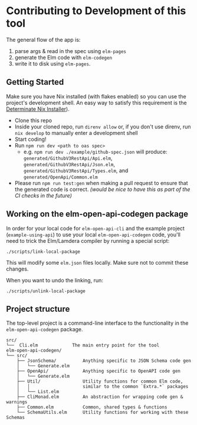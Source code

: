 # Contributing to Development of this tool

The general flow of the app is:

1. parse args & read in the spec using `elm-pages`
1. generate the Elm code with `elm-codegen`
1. write it to disk using `elm-pages`.

## Getting Started

Make sure you have Nix installed (with flakes enabled) so you can use the
project's development shell. An easy way to satisfy this requirement is the
[Determinate Nix Installer][determinate-nix]).

- Clone this repo
- Inside your cloned repo, run `direnv allow` or, if you don't use direnv, run
  `nix develop` to manually enter a development shell
- Start coding!
- Run `npm run dev <path to oas spec>`
  - e.g. `npm run dev ./example/github-spec.json` will produce: `generated/GithubV3RestApi/Api.elm`, `generated/GithubV3RestApi/Json.elm`, `generated/GithubV3RestApi/Types.elm`, and `generated/OpenApi/Common.elm`
- Please run `npm run test:gen` when making a pull request to ensure that the generated code is correct. _(would be nice to have this as part of the CI checks in the future)_

[determinate-nix]: https://github.com/DeterminateSystems/nix-installer?tab=readme-ov-file#determinate-nix-installer

## Working on the elm-open-api-codegen package

In order for your local code for `elm-open-api-cli` and the example project
(`example-using-api`) to use your local `elm-open-api-codegen` code, you'll
need to trick the Elm/Lamdera compiler by running a special script:

    ./scripts/link-local-package

This will modify some `elm.json` files locally. Make sure not to commit these
changes.

When you want to undo the linking, run:

    ./scripts/unlink-local-package

## Project structure

The top-level project is a command-line interface to the functionality in the
`elm-open-api-codegen` package.

```
src/
└──  Cli.elm             The main entry point for the tool
elm-open-api-codegen/
└── src/
    ├── JsonSchema/          Anything specific to JSON Schema code gen
    │   └── Generate.elm
    ├── OpenApi/             Anything specific to OpenAPI code gen
    │   └── Generate.elm
    ├── Util/                Utility functions for common Elm code,
    │   │                    similar to the common `Extra.*` packages
    │   └── List.elm
    ├── CliMonad.elm         An abstraction for wrapping code gen & warnings
    ├── Common.elm           Common, shared types & functions
    └── SchemaUtils.elm      Utility functions for working with these Schemas
```
